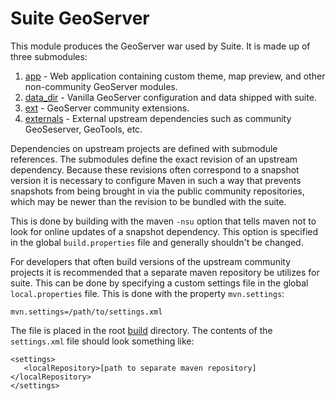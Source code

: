 # Suite GeoServer 

This module produces the GeoServer war used by Suite. It is made up of 
three submodules:

1. [app](app) - Web application containing custom theme, map preview, and other non-community GeoServer modules.
1. [data_dir](data_dir) - Vanilla GeoServer configuration and data shipped with suite.
1. [ext](ext) - GeoServer community extensions.
1. [externals](externals) - External upstream dependencies such as community GeoSeserver, GeoTools, etc.

Dependencies on upstream projects are defined with submodule references. The submodules define the exact revision of an upstream dependency. Because these revisions often correspond to a snapshot version it is necessary to configure Maven in such a way that prevents snapshots from being brought in via the public community repositories, which may be newer than the revision to be bundled with the suite. 

This is done by building with the maven `-nsu` option that tells maven not to look for online updates of a snapshot dependency. This option is specified in the global `build.properties` file and generally shouldn't be changed. 

For developers that often build versions of the upstream community projects it is recommended that a separate maven repository be utilizes for suite. This can be 
done by specifying a custom settings file in the global `local.properties` file. This is done with the property `mvn.settings`:

    mvn.settings=/path/to/settings.xml

The file is placed in the root [build](/build) directory. The contents of the `settings.xml` file should look something like:

    <settings>
       <localRepository>[path to separate maven repository]</localRepository>
    </settings>
